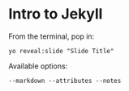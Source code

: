 
# Intro to Jekyll

From the terminal, pop in:

  ```yo reveal:slide "Slide Title"```

Available options:

 ```--markdown --attributes --notes```
